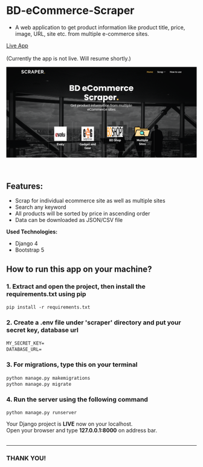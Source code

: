 # BD-eCommerce-Scraper

* A web application to get product information like product title, price, image, URL, site etc. from multiple e-commerce sites.
 
[Live App](https://bd-ecommerce-scraper.afjol-77.repl.co/) <br>
<br>
(Currently the app is not live. Will resume shortly.)

![screenshot](https://github.com/Afjol-77/BD-eCommerce-Scraper/blob/main/media/screenshot.png?raw=true)

<br>

## Features:
* Scrap for individual ecommerce site as well as multiple sites
* Search any keyword
* All products will be sorted by price in ascending order
* Data can be downloaded as JSON/CSV file 

**Used Technologies:** 
* Django 4
* Bootstrap 5


## How to run this app on your machine? <br>
### 1. Extract and open the project, then install the requirements.txt using pip
```
pip install -r requirements.txt
```
### 2. Create a .env file under 'scraper' directory and put your secret key, database url
```
MY_SECRET_KEY=
DATABASE_URL=
```

### 3. For migrations, type this on your terminal
```
python manage.py makemigrations
python manage.py migrate
```

### 4. Run the server using the following command
```
python manage.py runserver
```

Your Django project is **LIVE** now on your localhost. <br>
Open your browser and type **127.0.0.1:8000** on address bar.<br>
<br>
___
### THANK YOU!

